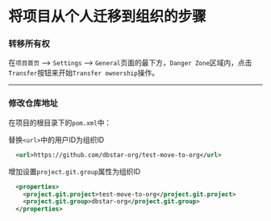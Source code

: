 # 将项目从个人迁移到组织的步骤

### 转移所有权

在`项目首页` --> `Settings` --> `General`页面的最下方，`Danger Zone`区域内，点击`Transfer`按钮来开始`Transfer ownership`操作。

---

### 修改仓库地址

在项目的根目录下的`pom.xml`中：

替换`<url>`中的用户ID为组织ID
```xml
  <url>https://github.com/dbstar-org/test-move-to-org</url>
```

增加设置`project.git.group`属性为组织ID
```xml
  <properties>
    <project.git.project>test-move-to-org</project.git.project>
    <project.git.group>dbstar-org</project.git.group>
  </properties>
```